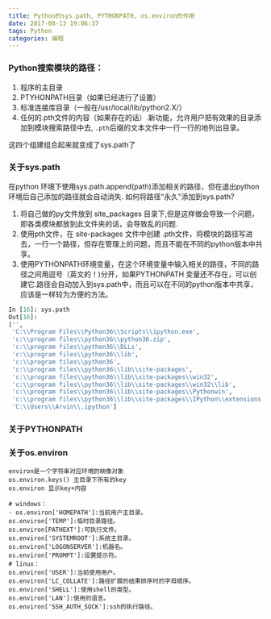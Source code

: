 ```yaml
---
title: Python的sys.path, PYTHONPATH, os.environ的作用
date: 2017-08-13 19:06:37
tags: Python
categories: 编程
---
```


### Python搜索模块的路径：
1. 程序的主目录
2. PTYHONPATH目录（如果已经进行了设置）
3. 标准连接库目录（一般在/usr/local/lib/python2.X/）
4. 任何的.pth文件的内容（如果存在的话）.新功能，允许用户把有效果的目录添加到模块搜索路径中去, `.pth`后缀的文本文件中一行一行的地列出目录。

这四个组建组合起来就变成了sys.path了

### 关于sys.path
在python 环境下使用sys.path.append(path)添加相关的路径，但在退出python环境后自己添加的路径就会自动消失.
如何将路径“永久"添加到sys.path?
1. 将自己做的py文件放到 site_packages 目录下,但是这样做会导致一个问题，即各类模块都放到此文件夹的话，会导致乱的问题.
2. 使用pth文件，在 site-packages 文件中创建 .pth文件，将模块的路径写进去，一行一个路径，但存在管理上的问题，而且不能在不同的python版本中共享。
3. 使用PYTHONPATH环境变量，在这个环境变量中输入相关的路径，不同的路径之间用逗号（英文的！)分开，如果PYTHONPATH 变量还不存在，可以创建它.路径会自动加入到sys.path中，而且可以在不同的python版本中共享，应该是一样较为方便的方法。

```python
In [16]: sys.path
Out[16]:
['',
 'C:\\Program Files\\Python36\\Scripts\\ipython.exe',
 'c:\\program files\\python36\\python36.zip',
 'c:\\program files\\python36\\DLLs',
 'c:\\program files\\python36\\lib',
 'c:\\program files\\python36',
 'c:\\program files\\python36\\lib\\site-packages',
 'c:\\program files\\python36\\lib\\site-packages\\win32',
 'c:\\program files\\python36\\lib\\site-packages\\win32\\lib',
 'c:\\program files\\python36\\lib\\site-packages\\Pythonwin',
 'c:\\program files\\python36\\lib\\site-packages\\IPython\\extensions',
 'C:\\Users\\Arvin\\.ipython']
```

### 关于PYTHONPATH


### 关于os.environ
```
environ是一个字符串对应环境的映像对象
os.environ.keys() 主目录下所有的key
os.environ 显示key+内容

# windows：
· os.environ['HOMEPATH']:当前用户主目录。
os.environ['TEMP']:临时目录路径。
os.environ[PATHEXT']:可执行文件。
os.environ['SYSTEMROOT']:系统主目录。
os.environ['LOGONSERVER']:机器名。
os.environ['PROMPT']:设置提示符。
# linux：
os.environ['USER']:当前使用用户。
os.environ['LC_COLLATE']:路径扩展的结果排序时的字母顺序。
os.environ['SHELL']:使用shell的类型。
os.environ['LAN']:使用的语言。
os.environ['SSH_AUTH_SOCK']:ssh的执行路径。
```